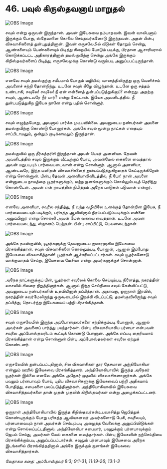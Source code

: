 # 46. பவுல் கிருஸ்தவனாய் மாறுதல்

![OBS Image](https://cdn.door43.org/obs/jpg/360px/obs-en-46-01.jpg)

சவுல் என்று ஒருவன் இருந்தான். அவன் இயேசுவை நம்பாதவன். இவன் வாலிபனாய் இருக்கும் போது, ஸ்தேவானை கொலை செய்தவர்களோடு இருந்தவன். அதன் பின்பு விசுவாசிகளைத் துன்புறுத்தினான். இவன் எருசலேமில் வீடுகள் தோறும் சென்று, ஆண்களையும் பெண்களையும் பிடித்து சிறையில் போடும் படிக்கு, பிரதான ஆசாரியரால் கொடுக்கப்பட்ட அதிகாரத்தினால் தமஸ்குவிற்கு சென்று அங்கே இருக்கும் கிறிஸ்தவர்களைப் பிடித்து,  எருசலேமுக்கு கொண்டு வரும்படி அனுப்பபட்டிருந்தான்.

![OBS Image](https://cdn.door43.org/obs/jpg/360px/obs-en-46-02.jpg)

எனவே சவுல் தமஸ்குற்கு சமீபமாய் போகும் வழியில், வானத்திலிருந்து ஒரு வெளிச்சம் அவனைச் சுற்றி தோன்றிற்று. உடனே சவுல் கீழே விழுந்தான். உடனே ஒரு சத்தம் உண்டாகி, சவுலே! சவுலே! நீ ஏன் என்னைத் துன்பப்படுத்துகிறாய்? என்றது. அதற்கு சவுல், ஆண்டவரே நீர் யார்? என்று கேட்டான். இயேசு அவனிடத்தில். நீ துன்பபடுத்துகிற இயேசு நானே என்று பதில் சொன்னார்.

![OBS Image](https://cdn.door43.org/obs/jpg/360px/obs-en-46-03.jpg)

சவுல் எழுந்தபோது, அவனால் பார்க்க முடியவில்லை. அவனுடைய நண்பர்கள் அவனை தமஸ்குவிற்கு கொண்டு போனார்கள். அங்கே சவுல் மூன்று நாட்கள் எதையும் சாப்பிடாமலும், ஒன்றும் குடிக்காமலும் இருந்தான்.

![OBS Image](https://cdn.door43.org/obs/jpg/360px/obs-en-46-04.jpg)

தமஸ்குவில் ஒரு தீர்கத்தரிசி இருந்தான் அவன் பெயர் அனனியா. தேவன் அவனிடத்தில் சவுல் இருக்கும் வீட்டிற்குப் போய், அவன்மேல் கைகளை வைத்தால் அவன் மறுபடியும் பார்வையடைவான் என்று சொன்னார். ஆனால் அனனியா, ஆண்டவரே, இந்த மனிதன் விசுவாசிகளைத் துன்பப்படுத்துகிறதைக் கேட்டிருக்கிறேன் என்று சொன்னான். பின்பு தேவன் அனனியாவினிடத்தில், நீ போ! நான் அவனை என்னுடைய நாமத்தை யூதர்களுக்கும், மற்ற ஜனங்களுக்கும் சொல்லும்படித் தெரிந்து கொண்டேன். அவன் என் நாமத்தின் நிமித்தம் அநேக பாடுகள் படுவான் என்றார்.

![OBS Image](https://cdn.door43.org/obs/jpg/360px/obs-en-46-05.jpg)

எனவே அனனியா, சவுலை சந்தித்து, நீ வந்த வழியிலே உனக்குத் தோன்றின இயேசு, நீ பார்வையடையும் படிக்கும், பரிசுத்த ஆவியினால் நிரப்பப்படும்படிக்கும் என்னை அனுப்பினார் என்று சொல்லி அவன் மேல் கையை வைத்தான். உடனே அவன் பார்வையடைந்து, ஸ்நானம் பெற்றான். பின்பு சாப்பிட்டு, பெலனடைந்தான்.

![OBS Image](https://cdn.door43.org/obs/jpg/360px/obs-en-46-06.jpg)

அங்கே தமஸ்குவில், யூதர்களுக்கு தேவனுடைய குமாரனாகிய இயேசுவை பிரசங்கித்தான். சவுல் விசுவாசிகளை கொல்லும்படி போனான், ஆனால் இப்போது இயேசுவை விசுவாசித்தான்! யூதர்கள் ஆச்சரியப்பட்டார்கள். சவுல் யூதர்களோடு வாக்குவாதம் செய்து, இயேசுவை மேசியா என்று அவர்களுக்குச் சொன்னான்.

![OBS Image](https://cdn.door43.org/obs/jpg/360px/obs-en-46-07.jpg)

அநேக நாட்களுக்குப் பின், யூதர்கள் சவுலைக் கொலை செய்யும்படி நினைத்து, நகரத்தின் வாசலில் சிலரை நிறுத்தினார்கள். ஆனால் இந்த செய்தியை சவுல் கேள்விப்பட்டு, அவனுடைய நண்பர்களின் உதவியினால் தப்பித்தான். அதாவது, ஒருநாள் இரவில், நகரத்தின் சுவர்மேலிருந்து ஒருகூடையில் இறக்கி விடப்பட்டு, தமஸ்குவிலிருந்து சவுல் தப்பித்து, தொடர்ந்து இயேசுவைப் பற்றி பிரசங்கித்தான். 

![OBS Image](https://cdn.door43.org/obs/jpg/360px/obs-en-46-08.jpg)

சவுல் எருசலேமில் இருந்த அப்போஸ்தலர்களை சந்திக்கும்படி போனான், ஆனால் அவர்கள் அவனைப் பார்த்து பயந்தார்கள். பின்பு விசுவாசியாகிய பர்னபா என்பவன் சவுலை அப்போஸ்தலரிடம் கூட்டிக் கொண்டு போனான். அங்கே எப்படி தைரியமாய் பிரசங்கித்தான் என்று சொன்னான் பின்பு அப்போஸ்தலர்கள் சவுலை ஏற்றுக் கொண்டனர்.

![OBS Image](https://cdn.door43.org/obs/jpg/360px/obs-en-46-09.jpg)

எருசலேமில் துன்பப்பட்டதினால், சில விசுவாசிகள் தூர தேசமான அந்தியோகியா என்னும் ஊரில் இயேசுவை பிரசங்கித்தனர். அந்தியோகியாவில் இருந்த அநேகர் யூதர்கள் இல்லை எனவே அங்கே அநேகர் முதலில் விசுவாசிகளானார்கள். அங்கே பவுலும் பர்னபாவும் போய், புதிய விசுவாசிகளுக்கு இயேசுவைப் பற்றி அதிகமாய் போதித்து, சபைகளை பலப்படுத்தினார்கள். அந்தியோகியாவில் இயேசுவை விசுவாசித்தவர்களை தான் முதன் முதலில் கிறிஸ்தவர்கள் என்று அழைக்கப்பட்டனர். 

![OBS Image](https://cdn.door43.org/obs/jpg/360px/obs-en-46-10.jpg)

ஒருநாள் அந்தியோகியாவில் இருந்த கிறிஸ்தவர்கள்உபவாசித்து ஜெபித்துக் கொண்டிருக்கும் போது பரிசுத்த ஆவியானவர் அவர்களோடு பேசி, சவுலையும், பர்னபாவையும் நான் அவர்கள் செய்யும்படி அழைத்த வேலைக்கு அனுப்பிவிடுங்கள் என்று சொல்லப்பட்டதினால். அந்தியோகியா சபையார், பவுலுக்கும் பர்னபாவுக்கும் ஜெபம் செய்து, அவர்கள் மேல் கைகளை வைத்தார்கள். பின்பு இயேசுவின் நற்செய்தியை பிரசங்கிக்கும்படி அனுப்பப்பட்டார்கள். சவுலும் பர்னபாவும் இயேசுவை அநேக இடங்களில் பிரசங்கித்ததினால்  அங்கே இருக்கும் ஜனங்கள் இயேசுவை விசுவாசித்தார்கள்.

_வேதாகம கதை: அப்போஸ்தலர் 8:3; 9:1-31; 11:19-26; 13:1-3_

